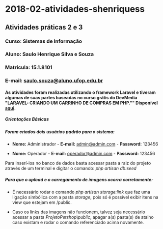 # 2018-02-atividades-shenriquess

## Atividades práticas 2 e 3

### Curso: Sistemas de Informação
### Aluno: Saulo Henrique Silva e Souza
### Matrícula: 15.1.8101
### E-mail: saulo.souza@aluno.ufop.edu.br

#### As atividades foram realizadas utilizando o framework Laravel e tiveram algumas de suas partes baseadas no curso grátis do DevMedia **"LARAVEL: CRIANDO UM CARRINHO DE COMPRAS EM PHP.""** Disponível [aqui](https://www.devmedia.com.br/curso/laravel-criando-um-carrinho-de-compras-em-php/1958).

##### **Orientações Básicas**

##### Foram criados dois usuários padrão para o sistema:

* **Nome:** Administrador - **E-mail:** admin@admin.com - **Password:** 123456

* **Nome:** Operador - **E-mail:** operador@admin.com - **Password:** 123456

Para inserí-los no banco de dados basta acessar pasta a raiz do projeto através de um terminal e digitar o comando: *php artisan db:seed*

##### Para que o upload e o carregamento de imagens ocorra corretamente:

* É necessário rodar o comando *php artisan storage:link* que faz uma ligação simbólica com a pasta *storage*, pois só é possível exibir itens na view que estejam em /public.

* Caso os links das imagens não funcionem, talvez seja necessário acessar a pasta *ProjetoPetshop\public*, apagar a(s) pasta(s) de atalho caso existam e rodar o comando referenciado acima novamente.
